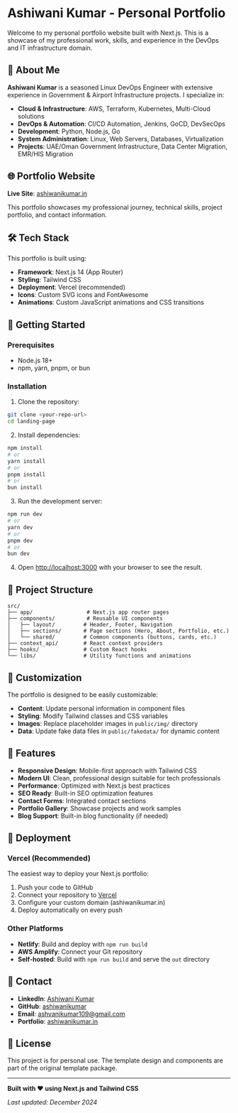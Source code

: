 # Ashiwani Kumar - Personal Portfolio

Welcome to my personal portfolio website built with Next.js. This is a showcase of my professional work, skills, and experience in the DevOps and IT infrastructure domain.

## 🚀 About Me

**Ashiwani Kumar** is a seasoned Linux DevOps Engineer with extensive experience in Government & Airport Infrastructure projects. I specialize in:

- **Cloud & Infrastructure**: AWS, Terraform, Kubernetes, Multi-Cloud solutions
- **DevOps & Automation**: CI/CD Automation, Jenkins, GoCD, DevSecOps
- **Development**: Python, Node.js, Go
- **System Administration**: Linux, Web Servers, Databases, Virtualization
- **Projects**: UAE/Oman Government Infrastructure, Data Center Migration, EMR/HIS Migration

## 🌐 Portfolio Website

**Live Site**: [ashiwanikumar.in](https://ashiwanikumar.in)

This portfolio showcases my professional journey, technical skills, project portfolio, and contact information.

## 🛠️ Tech Stack

This portfolio is built using:
- **Framework**: Next.js 14 (App Router)
- **Styling**: Tailwind CSS
- **Deployment**: Vercel (recommended)
- **Icons**: Custom SVG icons and FontAwesome
- **Animations**: Custom JavaScript animations and CSS transitions

## 🚀 Getting Started

### Prerequisites
- Node.js 18+ 
- npm, yarn, pnpm, or bun

### Installation

1. Clone the repository:
```bash
git clone <your-repo-url>
cd landing-page
```

2. Install dependencies:
```bash
npm install
# or
yarn install
# or
pnpm install
# or
bun install
```

3. Run the development server:
```bash
npm run dev
# or
yarn dev
# or
pnpm dev
# or
bun dev
```

4. Open [http://localhost:3000](http://localhost:3000) with your browser to see the result.

## 📁 Project Structure

```
src/
├── app/                 # Next.js app router pages
├── components/          # Reusable UI components
│   ├── layout/         # Header, Footer, Navigation
│   ├── sections/       # Page sections (Hero, About, Portfolio, etc.)
│   └── shared/         # Common components (buttons, cards, etc.)
├── context_api/        # React context providers
├── hooks/              # Custom React hooks
└── libs/               # Utility functions and animations
```

## 🎨 Customization

The portfolio is designed to be easily customizable:

- **Content**: Update personal information in component files
- **Styling**: Modify Tailwind classes and CSS variables
- **Images**: Replace placeholder images in `public/img/` directory
- **Data**: Update fake data files in `public/fakedata/` for dynamic content

## 📱 Features

- **Responsive Design**: Mobile-first approach with Tailwind CSS
- **Modern UI**: Clean, professional design suitable for tech professionals
- **Performance**: Optimized with Next.js best practices
- **SEO Ready**: Built-in SEO optimization features
- **Contact Forms**: Integrated contact sections
- **Portfolio Gallery**: Showcase projects and work samples
- **Blog Support**: Built-in blog functionality (if needed)

## 🚀 Deployment

### Vercel (Recommended)
The easiest way to deploy your Next.js portfolio:

1. Push your code to GitHub
2. Connect your repository to [Vercel](https://vercel.com)
3. Configure your custom domain (ashiwanikumar.in)
4. Deploy automatically on every push

### Other Platforms
- **Netlify**: Build and deploy with `npm run build`
- **AWS Amplify**: Connect your Git repository
- **Self-hosted**: Build with `npm run build` and serve the `out` directory

## 📧 Contact

- **LinkedIn**: [Ashiwani Kumar](https://www.linkedin.com/in/ashiwanikumar//comm/mynetwork/discovery-see-all?usecase=PEOPLE_FOLLOWS&followMember=ashiwanikumar)
- **GitHub**: [ashiwanikumar](https://github.com/ashiwanikumar)
- **Email**: [ashvanikumar109@gmail.com](mailto:ashvanikumar109@gmail.com)
- **Portfolio**: [ashiwanikumar.in](https://ashiwanikumar.in)

## 📄 License

This project is for personal use. The template design and components are part of the original template package.

---

**Built with ❤️ using Next.js and Tailwind CSS**

*Last updated: December 2024*
